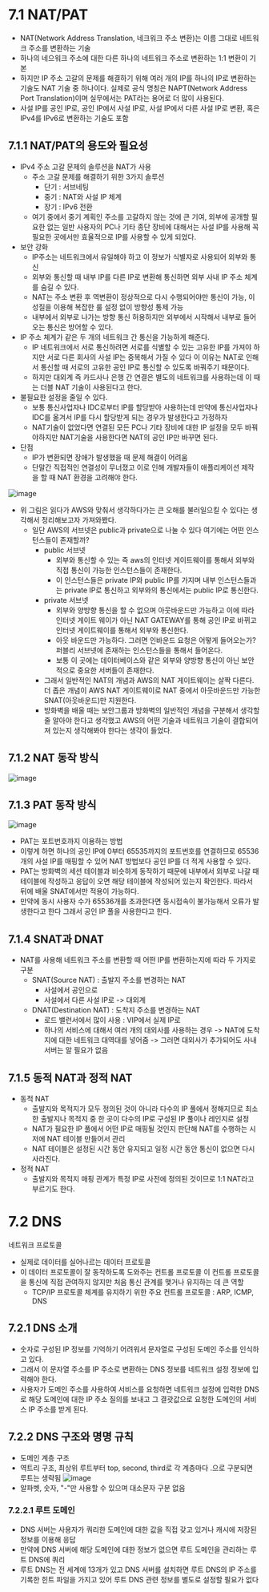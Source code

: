 # 7.1 NAT/PAT
- NAT(Network Address Translation, 네크워크 주소 변환)는 이름 그대로 네트워크 주소를 변환하는 기술
- 하나의 네으워크 주소에 대한 다른 하나의 네트워크 주소로 변환하는 1:1 변환이 기본
- 하지만 IP 주소 고갈의 문제를 해결하기 위해 여러 개의 IP를 하나의 IP로 변환하는 기술도 NAT 기술 중 하나이다. 실제로 공식 명칭은 NAPT(Network Address Port Translation)이며 실무에서는 PAT라는 용어로 더 많이 사용된다.
- 사설 IP를 공인 IP로, 공인 IP에서 사설 IP로, 사설 IP에서 다른 사설 IP로 변환, 혹은 IPv4를 IPv6로 변환하는 기술도 포함
## 7.1.1 NAT/PAT의 용도와 필요성
- IPv4 주소 고갈 문제의 솔루션을 NAT가 사용
  - 주소 고갈 문제를 해결하기 위한 3가지 솔루션
    - 단기 : 서브네팅
    - 중기 : NAT와 사설 IP 체계
    - 장기 : IPv6 전환
  - 여기 중에서 중기 계획인 주소를 고갈하지 않는 것에 큰 기여, 외부에 공개할 필요한 없는 일반 사용자의 PC나 기타 종단 장비에 대해서는 사설 IP를 사용해 꼭 필요한 곳에서만 효율적으로 IP를 사용할 수 있게 되었다.
- 보안 강화
  - IP주소는 네트워크에서 유일해야 하고 이 정보가 식별자로 사용되어 외부와 통신
  - 외부와 통신할 때 내부 IP를 다른 IP로 변환해 통신하면 외부 사내 IP 주소 체계를 숨길 수 있다.
  - NAT는 주소 변환 후 역변환이 정상적으로 다시 수행되어야만 통신이 가능, 이 성질을 이용해 복잡한 룰 설정 없이 방향성 통제 가능
  - 내부에서 외부로 나가는 방향 통신 허용하지만 외부에서 시작해서 내부로 들어오는 통신은 방어할 수 있다.
- IP 주소 체계가 같은 두 개의 네트워크 간 통신을 가능하게 해준다.
  - IP 네트워크에서 서로 통신하려면 서로를 식별할 수 있는 고유한 IP를 가져야 하지만 서로 다른 회사의 사설 IP는 중복해서 가질 수 있다 이 이유는 NAT로 인해서
    통신할 때 서로의 고유한 공인 IP로 통신할 수 있도록 바꿔주기 때문이다.
  - 하지만 대외계 즉 카드사나 은행 간 연결은 별도의 네트워크를 사용하는데 이 때는 더블 NAT 기술이 사용된다고 한다.
- 불필요한 설정을 줄일 수 있다.
  - 보통 통신사업자나 IDC로부터 IP를 할당받아 사용하는데 만약에 통신사업자나 IDC를 옮겨서 IP를 다시 할당받게 되는 경우가 발생한다고 가정하자
  - NAT기술이 없었다면 연결된 모든 PC나 기타 장비에 대한 IP 설정을 모두 바꿔야하지만 NAT기술을 사용한다면 NAT의 공인 IP만 바꾸면 된다.
- 단점
  - IP가 변환되면 장애가 발생했을 때 문제 해결이 어려움
  - 단말간 직접적인 연결성이 무너졌고 이로 인해 개발자들이 애플리케이션 제작을 할 때 NAT 환경을 고려해야 한다.
    
![image](https://github.com/user-attachments/assets/88cc5461-8b9f-455c-b792-2a05e9af2e10)
- 위 그림은 읽다가 AWS와 맞춰서 생각하다가는 큰 오해를 불러일으킬 수 있다는 생각해서 정리해보고자 가져와봤다.
  - 일단 AWS의 서브넷은 public과 private으로 나눌 수 있다 여기에는 어떤 인스턴스들이 존재할까?
    - public 서브넷
      - 외부와 통신할 수 있는 즉 aws의 인터넷 게이트웨이를 통해서 외부와 직접 통신이 가능한 인스턴스들이 존재한다.
      - 이 인스턴스들은 private IP와 public IP를 가지며 내부 인스턴스들과는 private IP로 통신하고 외부와의 통신에서는 public IP로 통신한다.
    - private 서브넷
      - 외부와 양방향 통신을 할 수 없으며 아웃바운드만 가능하고 이에 따라 인터넷 게이트 웨이가 아닌 NAT GATEWAY를 통해 공인 IP로 바뀌고 인터넷 게이트웨이를 통해서 외부와 통신한다.
      - 아웃 바운드만 가능하다. 그러면 인바운드 요청은 어떻게 들어오는가?  퍼블리 서브넷에 존재하는 인스턴스들을 통해서 들어온다.
      - 보통 이 곳에는 데이터베이스와 같은 외부와 양방향 통신이 아닌 보안적으로 중요한 서버들이 존재한다.
    - 그래서 일반적인 NAT의 개념과 AWS의 NAT 게이트웨이는 살짝 다른다. 더 좁은 개념이 AWS NAT 게이트웨이로 NAT 중에서 아웃바운드만 가능한 SNAT(아웃바운드)만 지원한다.
    - 방화벽을 배울 때는 보안그룹과 방화벽의 일반적인 개념을 구분해서 생각할 줄 알아야 한다고 생각했고 AWS의 어떤 기술과 네트워크 기술이 결합되어져 있는지 생각해봐야 한다는 생각이 들었다.
## 7.1.2 NAT 동작 방식
![image](https://github.com/user-attachments/assets/0bf32061-1bb4-4e19-ab53-a9ac0d9acb3d)
## 7.1.3 PAT 동작 방식
![image](https://github.com/user-attachments/assets/30ac2715-6c2c-4437-8dd6-0b1ad63ff827)
- PAT는 포트번호까지 이용하는 방법
- 이렇게 하면 하나의 공인 IP에 0부터 65535까지의 포트번호를 연결하므로 65536개의 사설 IP를 매핑할 수 있어 NAT 방법보다 공인 IP를 더 적게 사용할 수 있다.
- PAT는 방화벽의 세션 테이블과 비슷하게 동작하기 때문에 내부에서 외부로 나갈 때 테이블에 작성하고 응답이 오면 해당 테이블에 작성되어 있는지 확인한다. 따라서 뒤에 배울 SNAT에서만 적용이 가능하다.
- 만약에 동시 사용자 수가 65536개를 초과한다면 동시접속이 불가능해서 오류가 발생한다고 한다 그래서 공인 IP 풀을 사용한다고 한다.
## 7.1.4 SNAT과 DNAT
- NAT를 사용해 네트워크 주소를 변환할 때 어떤 IP를 변환하는지에 따라 두 가지로 구분
  - SNAT(Source NAT) : 출발지 주소를 변경하는 NAT
    - 사설에서 공인으로
    - 사설에서 다른 사설 IP로 -> 대외계
  - DNAT(Destination NAT) : 도착지 주소를 변경하는 NAT
    - 로드 밸런서에서 많이 사용 : VIP에서 실제 IP로
    - 하나의 서비스에 대해서 여러 개의 대외사를 사용하는 경우 -> NAT에 도착지에 대한 네트워크 대역대를 넣어줌 -> 그러면 대외사가 추가되어도 사내 서버는 알 필요가 없음
## 7.1.5 동적 NAT과 정적 NAT
- 동적 NAT
  - 출발지와 목적지가 모두 정의된 것이 아니라 다수의 IP 풀에서 정해지므로 최소한 출발지나 목적지 중 한 곳이 다수의 IP로 구성된 IP 풀이나 레인지로 설정
  - NAT가 필요한 IP 풀에서 어떤 IP로 매핑될 것인지 판단해 NAT를 수행하는 시저에 NAT 테이블 만들어서 관리
  - NAT 테이블은 설정된 시간 동안 유지되고 일정 시간 동안 통신이 없으면 다시 사라진다.
- 정적 NAT
  - 출발지와 목적지 매핑 관계가 특정 IP로 사전에 정의된 것이므로 1:1 NAT라고 부르기도 한다.

# 7.2 DNS
네트워크 프로토콜
- 실제로 데이터를 실어나르는 데이터 프로토콜
- 이 데이터 프로토콜이 잘 동작하도록 도와주는 컨트롤 프로토콜
  이 컨트롤 프로토콜을 통신에 직접 관여하지 않지만 처음 통신 관계를 맺거나 유지하는 데 큰 역할
  - TCP/IP 프로토콜 체계를 유지하기 위한 주요 컨트롤 프로토콜 : ARP, ICMP, DNS
## 7.2.1 DNS 소개
- 숫자로 구성된 IP 정보를 기억하기 어려워서 문자열로 구성된 도메인 주소를 인식하고 있다.
- 그래서 이 문자열 주소를 IP 주소로 변환하는 DNS 정보를 네트워크 설정 정보에 입력해야 한다.
- 사용자가 도메인 주소를 사용하여 서비스를 요청하면 네트워크 설정에 입력한 DNS로 해당 도메인에 대한 IP 주소 질의를 보내고 그 결괏값으로 요청한 도메인의 서비스 IP 주소를 받게 된다.
## 7.2.2 DNS 구조와 명명 규칙 
- 도메인 계층 구조
- 역트리 구조, 최상위 루트부터 top, second, third로 각 계층마다 .으로 구분되면 루트는 생략됨
![image](https://github.com/user-attachments/assets/f36640ec-e33e-4903-88a5-008798942703)
- 알파벳, 숫자, "-"만 사용할 수 있으며 대소문자 구분 없음
### 7.2.2.1 루트 도메인
- DNS 서버는 사용자가 쿼리한 도메인에 대한 값을 직접 갖고 있거나 캐시에 저장된 정보를 이용해 응답
- 만약에 DNS 서버에 해당 도메인에 대한 정보가 없으면 루트 도메인을 관리하는 루트 DNS에 쿼리
- 루트 DNS는 전 세계에 13개가 있고 DNS 서버를 설치하면 루트 DNS의 IP 주소를 기록한 힌트 파일을 가지고 있어 루트 DNS 관련 정보를 별도로 설정할 필요가 없다
